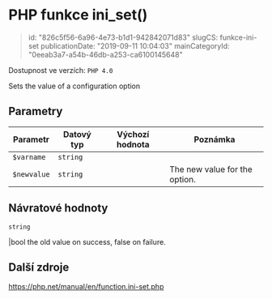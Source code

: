 PHP funkce ini_set()
================================

> id: "826c5f56-6a96-4e73-b1d1-942842071d83"
> slugCS: funkce-ini-set
> publicationDate: "2019-09-11 10:04:03"
> mainCategoryId: "0eeab3a7-a54b-46db-a253-ca6100145648"

Dostupnost ve verzích: `PHP 4.0`

Sets the value of a configuration option


Parametry
--------------

| Parametr | Datový typ | Výchozí hodnota | Poznámka |
|-----|-----|-----|-----|
| `$varname` | `string` |  |  |
| `$newvalue` | `string` |  | The new value for the option. |


Návratové hodnoty
----------------

`string`

|bool the old value on success, false on failure.

Další zdroje
------------

https://php.net/manual/en/function.ini-set.php
